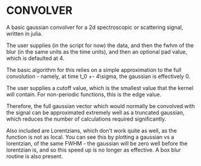 # CONVOLVER

A basic gaussian convolver for a 2d spectroscopic or scattering signal, written in julia.

The user supplies (in the script for now) the data, and then the fwhm of the blur (in the same units as the time units), and then an optional pad value, which is defaulted at 4.

The basic algorithm for this relies on a simple approximation to the full convolution - namely, at time t_0 +- 4\sigma, the gaussian is effectively 0.

The user supplies a cutoff value, which is the smallest value that the kernel will contain. For non-periodic functions, this is the edge value.

Therefore, the full gaussian vector which would normally be convolved with the signal can be approximated extremely well as a truncated gaussian, which reduces the number of calculations required significantly.

Also included are Lorentzians, which don't work quite as well, as the function is not as local. You can see this by plotting a gaussian vs a lorentzian, of the same FWHM - the gaussian will be zero well before the lorentzian is, and so this speed up is no longer as effective. A box blur routine is also present.
